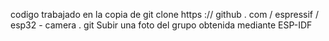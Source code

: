 codigo trabajado en la copia de 
git clone https :// github . com / espressif / esp32 - camera . git
Subir una foto del grupo obtenida mediante ESP-IDF
